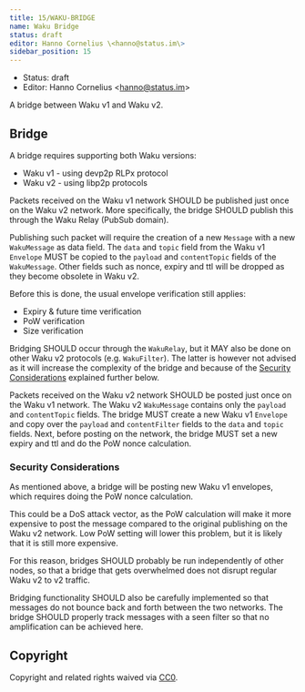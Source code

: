 ```yaml
---
title: 15/WAKU-BRIDGE
name: Waku Bridge
status: draft
editor: Hanno Cornelius \<hanno@status.im\>
sidebar_position: 15
---
```

- Status: draft
- Editor: Hanno Cornelius \<hanno@status.im\>

A bridge between Waku v1 and Waku v2.

## Bridge

A bridge requires supporting both Waku versions:

* Waku v1 - using devp2p RLPx protocol
* Waku v2 - using libp2p protocols

Packets received on the Waku v1 network SHOULD be published just once on the
Waku v2 network. More specifically, the bridge SHOULD publish
this through the Waku Relay (PubSub domain).

Publishing such packet will require the creation of a new `Message` with a
new `WakuMessage` as data field. The `data` and `topic` field from the Waku v1
`Envelope` MUST be copied to the `payload` and `contentTopic` fields of the
`WakuMessage`. Other fields such as nonce, expiry and ttl will be dropped as
they become obsolete in Waku v2.

Before this is done, the usual envelope verification still applies:

* Expiry & future time verification
* PoW verification
* Size verification

Bridging SHOULD occur through the `WakuRelay`, but it MAY also be done on other Waku
v2 protocols (e.g. `WakuFilter`). The latter is however not advised as it will
increase the complexity of the bridge and because of the
[Security Considerations](#security-considerations) explained further below.

Packets received on the Waku v2 network SHOULD be posted just once on the Waku
v1 network. The Waku v2 `WakuMessage` contains only the `payload` and
`contentTopic` fields. The bridge MUST create a new Waku v1 `Envelope` and
copy over the `payload` and `contentFilter` fields to the `data` and `topic`
fields. Next, before posting on the network, the bridge MUST set a new expiry
and ttl and do the PoW nonce calculation.

### Security Considerations
As mentioned above, a bridge will be posting new Waku v1 envelopes, which
requires doing the PoW nonce calculation.

This could be a DoS attack vector, as the PoW calculation will make it more
expensive to post the message compared to the original publishing on the Waku v2
network. Low PoW setting will lower this problem, but it is likely that it is
still more expensive.

For this reason, bridges SHOULD probably be run independently of other nodes, so
that a bridge that gets overwhelmed does not disrupt regular Waku v2 to v2
traffic.

Bridging functionality SHOULD also be carefully implemented so that messages do
not bounce back and forth between the two networks. The bridge SHOULD properly
track messages with a seen filter so that no amplification can be achieved here.

## Copyright

Copyright and related rights waived via
[CC0](https://creativecommons.org/publicdomain/zero/1.0/).
